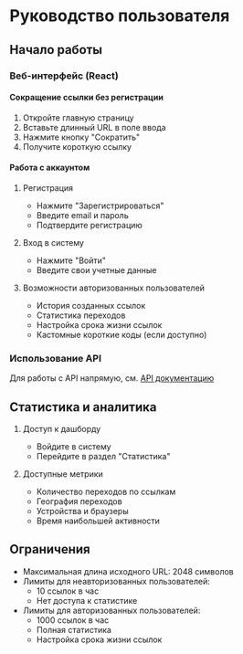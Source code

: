 # Руководство пользователя

## Начало работы

### Веб-интерфейс (React)

#### Сокращение ссылки без регистрации
1. Откройте главную страницу
2. Вставьте длинный URL в поле ввода
3. Нажмите кнопку "Сократить"
4. Получите короткую ссылку

#### Работа с аккаунтом
1. Регистрация
    - Нажмите "Зарегистрироваться"
    - Введите email и пароль
    - Подтвердите регистрацию

2. Вход в систему
    - Нажмите "Войти"
    - Введите свои учетные данные

3. Возможности авторизованных пользователей
    - История созданных ссылок
    - Статистика переходов
    - Настройка срока жизни ссылок
    - Кастомные короткие коды (если доступно)

### Использование API
Для работы с API напрямую, см. [API документацию](api.md)

## Статистика и аналитика
1. Доступ к дашборду
    - Войдите в систему
    - Перейдите в раздел "Статистика"

2. Доступные метрики
    - Количество переходов по ссылкам
    - География переходов
    - Устройства и браузеры
    - Время наибольшей активности

## Ограничения
- Максимальная длина исходного URL: 2048 символов
- Лимиты для неавторизованных пользователей:
    - 10 ссылок в час
    - Нет доступа к статистике
- Лимиты для авторизованных пользователей:
    - 1000 ссылок в час
    - Полная статистика
    - Настройка срока жизни ссылок
